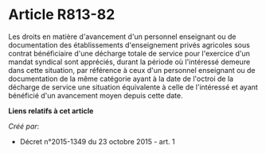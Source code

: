 # Article R813-82

Les droits en matière d'avancement d'un personnel enseignant ou de documentation des établissements d'enseignement privés
agricoles sous contrat bénéficiaire d'une décharge totale de service pour l'exercice d'un mandat syndical sont appréciés,
durant la période où l'intéressé demeure dans cette situation, par référence à ceux d'un personnel enseignant ou de
documentation de la même catégorie ayant à la date de l'octroi de la décharge de service une situation équivalente à celle de
l'intéressé et ayant bénéficié d'un avancement moyen depuis cette date.

**Liens relatifs à cet article**

_Créé par_:

  - Décret n°2015-1349 du 23 octobre 2015 - art. 1
